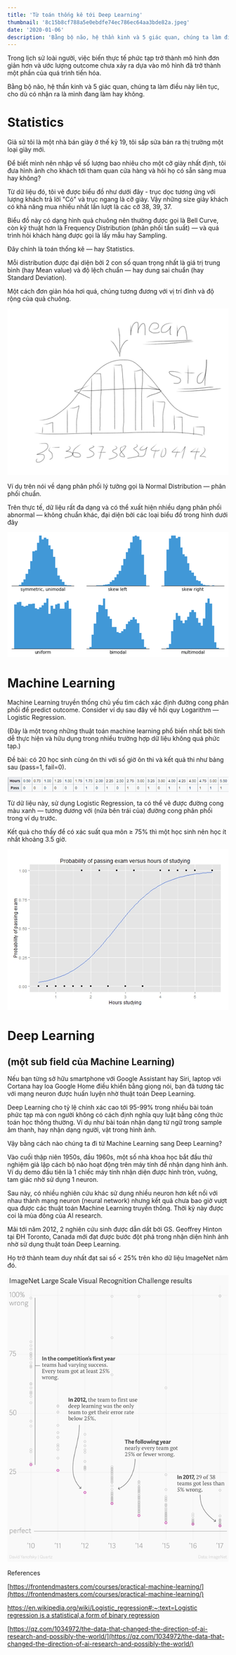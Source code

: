 ```yaml
---
title: 'Từ toán thống kê tới Deep Learning'
thumbnail: '8c15b8cf788a5e0ebdfe74ec786ec64aa3bde82a.jpeg'
date: '2020-01-06'
description: 'Bằng bộ não, hệ thần kinh và 5 giác quan, chúng ta làm điều này liên tục, cho dù có nhận ra là mình đang làm hay không...'
---
```



Trong lịch sử loài người, việc biến thực tế phức tạp trở thành mô hình đơn giản hơn và ước lượng outcome chưa xảy ra dựa vào mô hình đã trở thành một phần của quá trình tiến hóa.

Bằng bộ não, hệ thần kinh và 5 giác quan, chúng ta làm điều này liên tục, cho dù có nhận ra là mình đang làm hay không.

# Statistics

Giả sử tôi là một nhà bán giày ở thế kỷ 19, tôi sắp sửa bán ra thị trường một loại giày mới.

Để biết mình nên nhập về số lượng bao nhiêu cho một cỡ giày nhất định, tôi đưa hình ảnh cho khách tới tham quan cửa hàng và hỏi họ có sẵn sàng mua hay không?

Từ dữ liệu đó, tôi vẽ được biểu đồ như dưới đây - trục dọc tương ứng với lượng khách trả lời "Có" và trục ngang là cỡ giày. Vậy những size giày khách có khả năng mua nhiều nhất lần lượt là các cỡ 38, 39, 37.

Biểu đồ này có dạng hình quả chuông nên thường được gọi là Bell Curve, còn kỹ thuật hơn là Frequency Distribution (phân phối tần suất) — và quá trình hỏi khách hàng được gọi là lấy mẫu hay Sampling.

Đây chính là toán thống kê — hay Statistics.

Mỗi distribution được đại diện bởi 2 con số quan trọng nhất là giá trị trung bình (hay Mean value) và độ lệch chuẩn — hay dung sai chuẩn (hay Standard Deviation).

Một cách đơn giản hóa hơi quá, chúng tương đương với vị trí đỉnh và độ rộng của quả chuông.

![b4da2e7f66d117c696cc56bbe2bbd1debe6fec0c.png](b4da2e7f66d117c696cc56bbe2bbd1debe6fec0c.png)

Ví dụ trên nói về dạng phân phối lý tưởng gọi là Normal Distribution — phân phối chuẩn.

Trên thực tế, dữ liệu rất đa dạng và có thể xuất hiện nhiều dạng phân phối abnormal — không chuẩn khác, đại diện bởi các loại biểu đồ trong hình dưới đây



![235e6d57bf35bb02211dbb5ff1184b3ec1bebf29.png](235e6d57bf35bb02211dbb5ff1184b3ec1bebf29.png)



# Machine Learning

Machine Learning truyền thống chủ yếu tìm cách xác định đường cong phân phối để predict outcome. Consider ví dụ sau đây về hồi quy Logarithm — Logistic Regression.

(Đây là một trong những thuật toán machine learning phổ biến nhất bởi tính dễ thực hiện và hữu dụng trong nhiều trường hợp dữ liệu không quá phức tạp.)

Đề bài: có 20 học sinh cùng ôn thi với số giờ ôn thi và kết quả thi như bảng sau (pass=1, fail=0).

![ec16114ed1f5c3789bb666d0d9887a0a798e1586.png](ec16114ed1f5c3789bb666d0d9887a0a798e1586.png)

Từ dữ liệu này, sử dụng Logistic Regression, ta có thể vẽ được đường cong màu xanh — tương đương với (nửa bên trái của) đường cong phân phối trong ví dụ trước.

Kết quả cho thấy để có xác suất qua môn ≥ 75% thì một học sinh nên học ít nhất khoảng 3.5 giờ. 



![89b86beb46d42658fdd94bbc4f25c47296603d8a.jpeg](89b86beb46d42658fdd94bbc4f25c47296603d8a.jpeg)



# Deep Learning

## (một sub field của Machine Learning)

Nếu bạn từng sở hữu smartphone với Google Assistant hay Siri, laptop với Cortana hay loa Google Home điều khiển bằng giọng nói, bạn đã tương tác với mạng neuron được huấn luyện nhờ thuật toán Deep Learning.

Deep Learning cho tỷ lệ chính xác cao tới 95-99% trong nhiều bài toán phức tạp mà con người không có cách định nghĩa quy luật bằng công thức toán học thông thường. Ví dụ như bài toán nhận dạng từ ngữ trong sample âm thanh, hay nhận dạng người, vật trong hình ảnh.

Vậy bằng cách nào chúng ta đi từ Machine Learning sang Deep Learning?

Vào cuối thập niên 1950s, đầu 1960s, một số nhà khoa học bắt đầu thử nghiệm giả lập cách bộ não hoạt động trên máy tính để nhận dạng hình ảnh. Ví dụ demo đầu tiên là 1 chiếc máy tính nhận diện được hình tròn, vuông, tam giác nhờ sử dụng 1 neuron.

Sau này, có nhiều nghiên cứu khác sử dụng nhiều neuron hơn kết nối với nhau thành mạng neuron (neural network) nhưng kết quả chưa bao giờ vượt qua được các thuật toán Machine Learning truyền thống. Thời kỳ này được coi là mùa đông của AI research.

Mãi tới năm 2012, 2 nghiên cứu sinh được dẫn dắt bởi GS. Geoffrey Hinton tại ĐH Toronto, Canada mới đạt được bước đột phá trong nhận diện hình ảnh nhờ sử dụng thuật toán Deep Learning.

Họ trở thành team duy nhất đạt sai số < 25% trên kho dữ liệu ImageNet năm đó.



![54424d90e4f04475e490671a741a9cee60e17212.png](54424d90e4f04475e490671a741a9cee60e17212.png)



References

[https://frontendmasters.com/courses/practical-machine-learning/](https://frontendmasters.com/courses/practical-machine-learning/)

[https://en.wikipedia.org/wiki/Logistic_regression#:~:text=Logistic regression is a statistical,a form of binary regression](https://en.wikipedia.org/wiki/Logistic_regression#:~:text=Logistic%20regression%20is%20a%20statistical,a%20form%20of%20binary%20regression)

[https://qz.com/1034972/the-data-that-changed-the-direction-of-ai-research-and-possibly-the-world/](https://qz.com/1034972/the-data-that-changed-the-direction-of-ai-research-and-possibly-the-world/)



